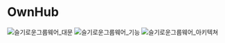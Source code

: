 # OwnHub
![슬기로운그룹웨어_대문](https://user-images.githubusercontent.com/38778937/171120960-829b48b6-89be-48c0-801d-d83b972065a5.jpg)
![슬기로운그룹웨어_기능](https://user-images.githubusercontent.com/38778937/171120976-58d389bc-7d23-445a-9a52-78617638fa36.jpg)
![슬기로운그룹웨어_아키텍쳐](https://user-images.githubusercontent.com/38778937/171120987-cab302bd-8e8b-4690-b603-b3df01be053d.jpg)
